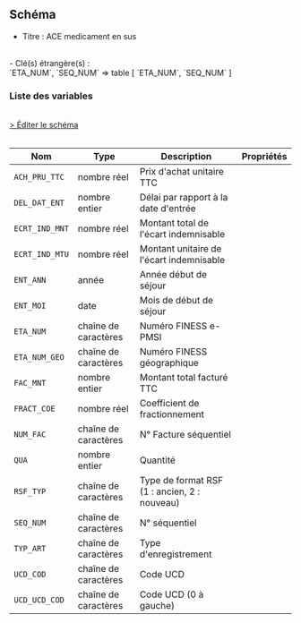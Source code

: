 ## Schéma

- Titre : ACE medicament en sus
<br />
- Clé(s) étrangère(s) : <br />
`ETA_NUM`, `SEQ_NUM` => table <PreviewPage text="T_MCOaaFASTC" link="/tables/T_MCOaaFASTC" /> [ `ETA_NUM`, `SEQ_NUM` ]<br />

### Liste des variables
<br />
<div>
    <a href="https://gitlab.com/healthdatahub/schema-snds/edit/master/schemas/PMSI/PMSI%20MCO/T_MCOaaFHSTC.json"  
    arget="_blank" rel="noopener noreferrer">> Éditer le schéma</a>
    <OutboundLink />
</div>
<br />

Nom|Type|Description|Propriétés
-|-|-|-
`ACH_PRU_TTC`|nombre réel|Prix d&#x27;achat unitaire TTC||
`DEL_DAT_ENT`|nombre entier|Délai par rapport à la date d&#x27;entrée||
`ECRT_IND_MNT`|nombre réel|Montant total de l&#x27;écart indemnisable||
`ECRT_IND_MTU`|nombre réel|Montant unitaire de l&#x27;écart indemnisable||
`ENT_ANN`|année|Année début de séjour||
`ENT_MOI`|date|Mois de début de séjour||
`ETA_NUM`|chaîne de caractères|Numéro FINESS e-PMSI||
`ETA_NUM_GEO`|chaîne de caractères|Numéro FINESS géographique||
`FAC_MNT`|nombre entier|Montant total facturé TTC||
`FRACT_COE`|nombre réel|Coefficient de fractionnement||
`NUM_FAC`|chaîne de caractères|N° Facture séquentiel||
`QUA`|nombre entier|Quantité||
`RSF_TYP`|chaîne de caractères|Type de format RSF (1 : ancien, 2 : nouveau)||
`SEQ_NUM`|chaîne de caractères|N° séquentiel||
`TYP_ART`|chaîne de caractères|Type d&#x27;enregistrement||
`UCD_COD`|chaîne de caractères|Code UCD||
`UCD_UCD_COD`|chaîne de caractères|Code UCD (0 à gauche)||


